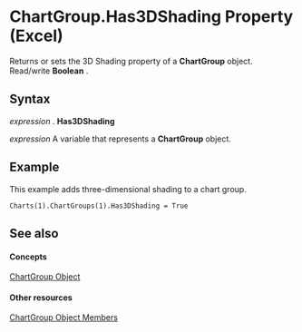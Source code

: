 
# ChartGroup.Has3DShading Property (Excel)

Returns or sets the 3D Shading property of a  **ChartGroup** object. Read/write **Boolean** .


## Syntax

 _expression_ . **Has3DShading**

 _expression_ A variable that represents a **ChartGroup** object.


## Example

This example adds three-dimensional shading to a chart group.


```
Charts(1).ChartGroups(1).Has3DShading = True
```


## See also


#### Concepts


[ChartGroup Object](7eee66c5-04a7-fd86-6e34-4c22ccaf8de0.md)
#### Other resources


[ChartGroup Object Members](2d31f7af-d639-c8f4-0714-08fc618ec92d.md)
